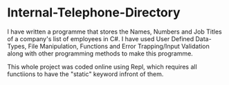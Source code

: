 # Internal-Telephone-Directory
I have written a programme that stores the Names, Numbers and Job Titles of a company's list of employees in C#. I have used User Defined Data-Types, File Manipulation, Functions and Error Trapping/Input Validation along with other programming methods to make this programme.

This whole project was coded online using Repl, which requires all functiions to have the "static" keyword infront of them.
